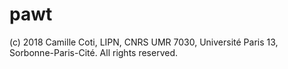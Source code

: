 # pawt

(c) 2018 Camille Coti, LIPN, CNRS UMR 7030, Université Paris 13, Sorbonne-Paris-Cité. All rights reserved.

